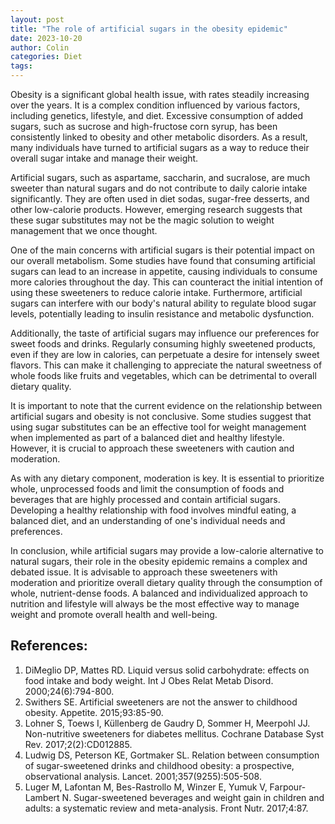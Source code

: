 ```yaml
---
layout: post
title: "The role of artificial sugars in the obesity epidemic"
date: 2023-10-20
author: Colin
categories: Diet
tags: 
---
```


Obesity is a significant global health issue, with rates steadily increasing over the years. It is a complex condition influenced by various factors, including genetics, lifestyle, and diet. Excessive consumption of added sugars, such as sucrose and high-fructose corn syrup, has been consistently linked to obesity and other metabolic disorders. As a result, many individuals have turned to artificial sugars as a way to reduce their overall sugar intake and manage their weight.

Artificial sugars, such as aspartame, saccharin, and sucralose, are much sweeter than natural sugars and do not contribute to daily calorie intake significantly. They are often used in diet sodas, sugar-free desserts, and other low-calorie products. However, emerging research suggests that these sugar substitutes may not be the magic solution to weight management that we once thought.

One of the main concerns with artificial sugars is their potential impact on our overall metabolism. Some studies have found that consuming artificial sugars can lead to an increase in appetite, causing individuals to consume more calories throughout the day. This can counteract the initial intention of using these sweeteners to reduce calorie intake. Furthermore, artificial sugars can interfere with our body's natural ability to regulate blood sugar levels, potentially leading to insulin resistance and metabolic dysfunction.

Additionally, the taste of artificial sugars may influence our preferences for sweet foods and drinks. Regularly consuming highly sweetened products, even if they are low in calories, can perpetuate a desire for intensely sweet flavors. This can make it challenging to appreciate the natural sweetness of whole foods like fruits and vegetables, which can be detrimental to overall dietary quality.

It is important to note that the current evidence on the relationship between artificial sugars and obesity is not conclusive. Some studies suggest that using sugar substitutes can be an effective tool for weight management when implemented as part of a balanced diet and healthy lifestyle. However, it is crucial to approach these sweeteners with caution and moderation.

As with any dietary component, moderation is key. It is essential to prioritize whole, unprocessed foods and limit the consumption of foods and beverages that are highly processed and contain artificial sugars. Developing a healthy relationship with food involves mindful eating, a balanced diet, and an understanding of one's individual needs and preferences.

In conclusion, while artificial sugars may provide a low-calorie alternative to natural sugars, their role in the obesity epidemic remains a complex and debated issue. It is advisable to approach these sweeteners with moderation and prioritize overall dietary quality through the consumption of whole, nutrient-dense foods. A balanced and individualized approach to nutrition and lifestyle will always be the most effective way to manage weight and promote overall health and well-being.

## References:

1. DiMeglio DP, Mattes RD. Liquid versus solid carbohydrate: effects on food intake and body weight. Int J Obes Relat Metab Disord. 2000;24(6):794-800.
2. Swithers SE. Artificial sweeteners are not the answer to childhood obesity. Appetite. 2015;93:85-90.
3. Lohner S, Toews I, Küllenberg de Gaudry D, Sommer H, Meerpohl JJ. Non-nutritive sweeteners for diabetes mellitus. Cochrane Database Syst Rev. 2017;2(2):CD012885.
4. Ludwig DS, Peterson KE, Gortmaker SL. Relation between consumption of sugar-sweetened drinks and childhood obesity: a prospective, observational analysis. Lancet. 2001;357(9255):505-508.
5. Luger M, Lafontan M, Bes-Rastrollo M, Winzer E, Yumuk V, Farpour-Lambert N. Sugar-sweetened beverages and weight gain in children and adults: a systematic review and meta-analysis. Front Nutr. 2017;4:87.